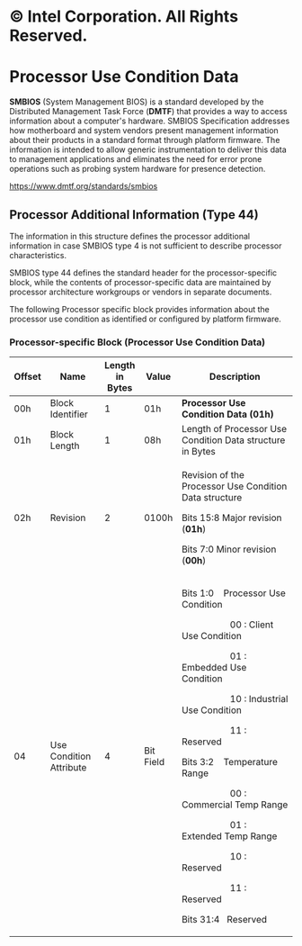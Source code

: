 # © Intel Corporation. All Rights Reserved. 

# Processor Use Condition Data

**SMBIOS** (System Management BIOS) is a standard developed by the
Distributed Management Task Force (**DMTF**) that provides a way to
access information about a computer's hardware. SMBIOS Specification
addresses how motherboard and system vendors present management
information about their products in a standard format through platform
firmware. The information is intended to allow generic instrumentation
to deliver this data to management applications and eliminates the need
for error prone operations such as probing system hardware for presence
detection.

<https://www.dmtf.org/standards/smbios>

## Processor Additional Information (Type 44)

The information in this structure defines the processor additional
information in case SMBIOS type 4 is not sufficient to describe
processor characteristics.

SMBIOS type 44 defines the standard header for the processor-specific
block, while the contents of processor-specific data are maintained by
processor architecture workgroups or vendors in separate documents.

The following Processor specific block provides information about the
processor use condition as identified or configured by platform
firmware.

### Processor-specific Block (Processor Use Condition Data)

<table>
<colgroup>
<col style="width: 9%" />
<col style="width: 20%" />
<col style="width: 10%" />
<col style="width: 10%" />
<col style="width: 49%" />
</colgroup>
<thead>
<tr>
<th><strong>Offset</strong></th>
<th><strong>Name</strong></th>
<th><strong>Length in Bytes</strong></th>
<th><strong>Value</strong></th>
<th><strong>Description</strong></th>
</tr>
</thead>
<tbody>
<tr>
<td>00h</td>
<td>Block Identifier</td>
<td>1</td>
<td>01h</td>
<td><strong>Processor Use Condition Data (01h)</strong></td>
</tr>
<tr>
<td>01h</td>
<td>Block Length</td>
<td>1</td>
<td>08h</td>
<td>Length of Processor Use Condition Data structure in Bytes</td>
</tr>
<tr>
<td>02h</td>
<td>Revision</td>
<td>2</td>
<td>0100h</td>
<td><p>Revision of the Processor Use Condition Data structure</p>
<p>Bits 15:8 Major revision (<strong>01h</strong>)</p>
<p>Bits 7:0 Minor revision (<strong>00h</strong>)</p></td>
</tr>
<tr>
<td>04</td>
<td>Use Condition Attribute</td>
<td>4</td>
<td>Bit Field</td>
<td><p>Bits 1:0    Processor Use Condition</p>
<p>                    00 : Client Use Condition</p>
<p>                    01 : Embedded Use Condition</p>
<p>                    10 : Industrial Use Condition</p>
<p>                    11 : Reserved</p>
<p>Bits 3:2    Temperature Range</p>
<p>                    00 : Commercial Temp Range</p>
<p>                    01 : Extended Temp Range</p>
<p>                    10 : Reserved</p>
<p>                    11 : Reserved</p>
<p>Bits 31:4   Reserved</p></td>
</tr>
</tbody>
</table>
